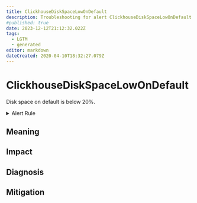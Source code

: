 ```yaml
---
title: ClickhouseDiskSpaceLowOnDefault
description: Troubleshooting for alert ClickhouseDiskSpaceLowOnDefault
#published: true
date: 2023-12-12T21:12:32.022Z
tags: 
  - LGTM
  - generated
editor: markdown
dateCreated: 2020-04-10T18:32:27.079Z
---
```


# ClickhouseDiskSpaceLowOnDefault

Disk space on default is below 20%.

<details>
  <summary>Alert Rule</summary>

{{% rule "clickhouse/clickhouse-internal.yml" "ClickhouseDiskSpaceLowOnDefault" %}}

{{% comment %}}

```yaml
alert: ClickhouseDiskSpaceLowOnDefault
expr: ClickHouseAsyncMetrics_DiskAvailable_default / (ClickHouseAsyncMetrics_DiskAvailable_default + ClickHouseAsyncMetrics_DiskUsed_default) * 100 < 20
for: 2m
labels:
    severity: warning
annotations:
    summary: ClickHouse Disk Space Low on Default (instance {{ $labels.instance }})
    description: |-
        Disk space on default is below 20%.
          VALUE = {{ $value }}
          LABELS = {{ $labels }}
    runbook: https://github.com/srerun/prometheus-alerts/blob/main/content/runbooks/clickhouse-internal/ClickhouseDiskSpaceLowOnDefault.md

```

{{% /comment %}}

</details>


## Meaning
[//]: # "Short paragraph that explains what the alert means"


## Impact
[//]: # "What could / will happen if the alert is not addressed"



## Diagnosis
[//]: # "Steps to take to identify the cause of the problem"



## Mitigation
[//]: # "The steps necessary to resolve the alert"
